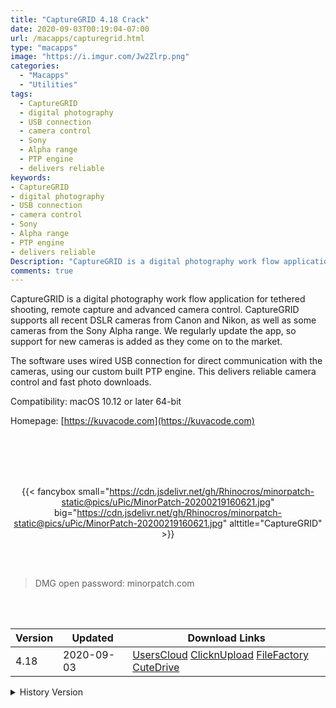 ```yaml
---
title: "CaptureGRID 4.18 Crack"
date: 2020-09-03T00:19:04-07:00
url: /macapps/capturegrid.html
type: "macapps"
image: "https://i.imgur.com/Jw2Zlrp.png"
categories:
  - "Macapps"
  - "Utilities"
tags:
  - CaptureGRID
  - digital photography
  - USB connection
  - camera control
  - Sony
  - Alpha range
  - PTP engine
  - delivers reliable
keywords:
- CaptureGRID
- digital photography
- USB connection
- camera control
- Sony
- Alpha range
- PTP engine
- delivers reliable
Description: "CaptureGRID is a digital photography work flow application for tethered shooting, remote capture and advanced camera control. CaptureGRID supports all recent DSLR cameras from Canon and Nikon, as well as some cameras from the Sony Alpha range."
comments: true
---
```


CaptureGRID is a digital photography work flow application for tethered shooting, remote capture and advanced camera control. CaptureGRID supports all recent DSLR cameras from Canon and Nikon, as well as some cameras from the Sony Alpha range. We regularly update the app, so support for new cameras is added as they come on to the market.

The software uses wired USB connection for direct communication with the cameras, using our custom built PTP engine. This delivers reliable camera control and fast photo downloads.


Compatibility: macOS 10.12 or later 64-bit

Homepage: [https://kuvacode.com](https://kuvacode.com)

<br/>
<br/>
<script async src="https://pagead2.googlesyndication.com/pagead/js/adsbygoogle.js"></script>
<ins class="adsbygoogle"
     style="display:block; text-align:center;"
     data-ad-layout="in-article"
     data-ad-format="fluid"
     data-ad-client="ca-pub-8746275014476192"
     data-ad-slot="5144997159"></ins>
<script>
     (adsbygoogle = window.adsbygoogle || []).push({});
</script>
<br/>
<br/>


<center>

{{< fancybox small="https://cdn.jsdelivr.net/gh/Rhinocros/minorpatch-static@pics/uPic/MinorPatch-20200219160621.jpg" big="https://cdn.jsdelivr.net/gh/Rhinocros/minorpatch-static@pics/uPic/MinorPatch-20200219160621.jpg" alttitle="CaptureGRID" >}}

</center>

<br/>
<br/>


> DMG open password: minorpatch.com

<br/>

<br/>
<div id="history_version" class="history_version">

| Version | Updated | Download Links |
| ---- | ---- | ---- |
| 4.18 | 2020-09-03 | [UsersCloud](https://ouo.io/StOnUY)   [ClicknUpload](https://ouo.io/KaScnv)   [FileFactory](https://ouo.io/zkopcq)   [CuteDrive](https://ouo.io/Ydru8h) |
<details>
<summary>History Version</summary>

| Version | Updated | Download Links |
| ---- | ---- | ---- |
| 4.16 | 2020-05-26 | [UsersCloud](https://ouo.io/aK2P0V)   [ClicknUpload](https://ouo.io/cBhGcG)   [FileFactory](https://ouo.io/3QV7fk)   [CuteDrive](https://ouo.io/4WQKW8) |
| 4.15 | 2020-04-23 | [UsersCloud](https://ouo.io/lUZZtld)   [ClicknUpload](https://ouo.io/lnQ3wm)   [FileFactory](https://ouo.io/FY29gn)   [CuteDrive](https://ouo.io/OjbA2cb) |
| 4.14 | 2020-02-19 | [UsersCloud](https://ouo.io/9JTa7a)   [ClicknUpload](https://ouo.io/Svz9y3O)   [Mega](https://ouo.io/kxiZ2J)   [CuteDrive](https://ouo.io/75vgAl) |
</details>

</div>
